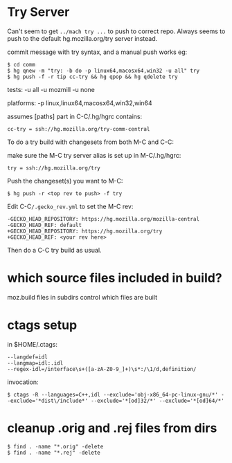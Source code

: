 
# Try Server

Can't seem to get `../mach try ...` to push to correct repo.
Always seems to push to the default hg.mozilla.org/try server instead.

commit message with try syntax, and a manual push works eg:

    $ cd comm
    $ hg qnew -m "try: -b do -p linux64,macosx64,win32 -u all" try
    $ hg push -f -r tip cc-try && hg qpop && hg qdelete try

tests:
    -u all
    -u mozmill
    -u none

platforms:
    -p linux,linux64,macosx64,win32,win64

assumes [paths] part in C-C/.hg/hgrc contains:

    cc-try = ssh://hg.mozilla.org/try-comm-central


To do a try build with changesets from both M-C and C-C:

make sure the M-C try server alias is set up in M-C/.hg/hgrc:

    try = ssh://hg.mozilla.org/try

Push the changeset(s) you want to M-C:

    $ hg push -r <top rev to push> -f try

Edit C-C`/.gecko_rev.yml` to set the M-C rev:

    -GECKO_HEAD_REPOSITORY: https://hg.mozilla.org/mozilla-central
    -GECKO_HEAD_REF: default
    +GECKO_HEAD_REPOSITORY: https://hg.mozilla.org/try
    +GECKO_HEAD_REF: <your rev here>

Then do a C-C try build as usual.




# which source files included in build?

moz.build files in subdirs control which files are built

# ctags setup

in $HOME/.ctags:

    --langdef=idl
    --langmap=idl:.idl
    --regex-idl=/interface\s+([a-zA-Z0-9_]+)\s*:/\1/d,definition/

invocation:

    $ ctags -R --languages=C++,idl --exclude='obj-x86_64-pc-linux-gnu/*' --exclude='*dist\/include*' --exclude='*[od]32/*' --exclude='*[od]64/*'

# cleanup .orig and .rej files from dirs

    $ find . -name "*.orig" -delete
    $ find . -name "*.rej" -delete


